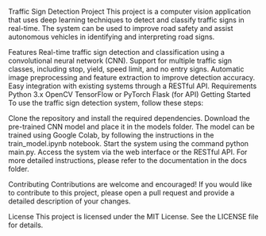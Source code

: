 Traffic Sign Detection Project
This project is a computer vision application that uses deep learning techniques to detect and classify traffic signs in real-time. The system can be used to improve road safety and assist autonomous vehicles in identifying and interpreting road signs.

Features
Real-time traffic sign detection and classification using a convolutional neural network (CNN).
Support for multiple traffic sign classes, including stop, yield, speed limit, and no entry signs.
Automatic image preprocessing and feature extraction to improve detection accuracy.
Easy integration with existing systems through a RESTful API.
Requirements
Python 3.x
OpenCV
TensorFlow or PyTorch
Flask (for API)
Getting Started
To use the traffic sign detection system, follow these steps:

Clone the repository and install the required dependencies.
Download the pre-trained CNN model and place it in the models folder. The model can be trained using Google Colab, by following the instructions in the train_model.ipynb notebook.
Start the system using the command python main.py.
Access the system via the web interface or the RESTful API.
For more detailed instructions, please refer to the documentation in the docs folder.

Contributing
Contributions are welcome and encouraged! If you would like to contribute to this project, please open a pull request and provide a detailed description of your changes.

License
This project is licensed under the MIT License. See the LICENSE file for details.
